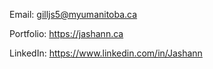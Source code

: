 Email: gilljs5@myumanitoba.ca

Portfolio: https://jashann.ca

LinkedIn: https://www.linkedin.com/in/Jashann
